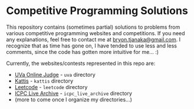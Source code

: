 # Competitive Programming Solutions

This repository contains (sometimes partial) solutions to problems from various
competitive programming websites and competitions. If you need any explanations,
feel free to contact me at bryon.tjanaka@gmail.com. I recognize that as time has
gone on, I have tended to use less and less comments, since the code has gotten
more intuitive for me... :)

Currently, the websites/contests represented in this repo are:
- [UVa Online Judge](https://uva.onlinejudge.org) - `uva` directory
- [Kattis](https://open.kattis.com/problems) - `kattis` directory
- [Leetcode](https://leetcode.com/problemset/all/) - `leetcode` directory
- [ICPC Live Archive](https://icpcarchive.ecs.baylor.edu) - `icpc_live_archive`
  directory
- (more to come once I organize my directories...)
